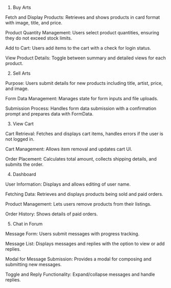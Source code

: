 1) Buy Arts

Fetch and Display Products: Retrieves and shows products in card format with image, title, and price.

Product Quantity Management: Users select product quantities, ensuring they do not exceed stock limits.

Add to Cart: Users add items to the cart with a check for login status.

View Product Details: Toggle between summary and detailed views for each product.


2) Sell Arts

Purpose: Users submit details for new products including title, artist, price, and image.

Form Data Management: Manages state for form inputs and file uploads.

Submission Process: Handles form data submission with a confirmation prompt and prepares data with FormData.


3) View Cart

Cart Retrieval: Fetches and displays cart items, handles errors if the user is not logged in.

Cart Management: Allows item removal and updates cart UI.

Order Placement: Calculates total amount, collects shipping details, and submits the order.


4) Dashboard

User Information: Displays and allows editing of user name.

Fetching Data: Retrieves and displays products being sold and paid orders.

Product Management: Lets users remove products from their listings.

Order History: Shows details of paid orders.


5) Chat in Forum

Message Form: Users submit messages with progress tracking.

Message List: Displays messages and replies with the option to view or add replies.

Modal for Message Submission: Provides a modal for composing and submitting new messages.

Toggle and Reply Functionality: Expand/collapse messages and handle replies.
